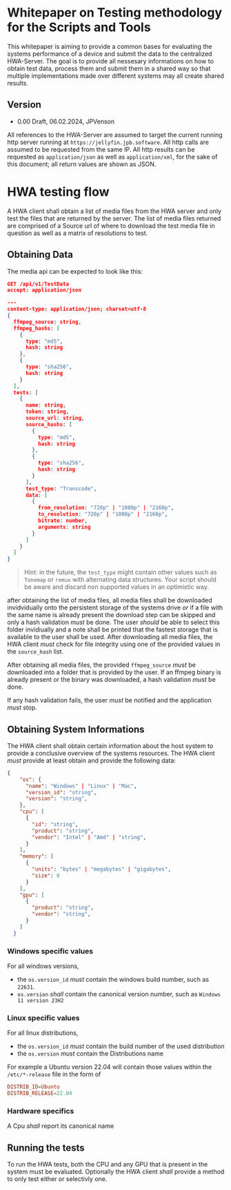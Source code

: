 # Whitepaper on Testing methodology for the Scripts and Tools

This whitepaper is aiming to provide a common bases for evaluating the systems performance of a device and submit the data to the centralized HWA-Server. 
The goal is to provide all nessesary informations on how to obtain test data, process them and submit them in a shared way so that multiple implementations made over different systems may all create shared results.

## Version
- 0.00 Draft, 06.02.2024, JPVenson

All references to the HWA-Server are assumed to target the current running http server running at `https://jellyfin.jpb.software`.
All http calls are assumed to be requested from the same IP. 
All http results can be requested as `application/json` as well as `application/xml`, for the sake of this document; all return values are shown as JSON.

# HWA testing flow

A HWA client shall obtain a list of media files from the HWA server and only test the files that are returned by the server. 
The list of media files returned are comprised of a Source url of where to download the test media file in question as well as a matrix of resolutions to test.

## Obtaining Data
The media api can be expected to look like this:

```json
GET /api/v1/TestData
accept: application/json

---
content-type: application/json; charset=utf-8
{
  ffmpeg_source: string,
  ffmpeg_hashs: [
    {
      type: "md5",
      hash: string
    },
    {
      type: "sha256",
      hash: string
    }
  ],
  tests: [
    {
      name: string,
      token: string,
      source_url: string,
      source_hashs: [
        {
          type: "md5",
          hash: string
        },
        {
          type: "sha256",
          hash: string
        }
      ],
      test_type: "Transcode",
      data: [
        {
          from_resolution: "720p" | "1080p" | "2160p",
          to_resolution: "720p" | "1080p" | "2160p",
          bitrate: number,
          arguments: string
        }
      ]
    }
  ]  
}
```

> Hint: in the future, the `test_type` might contain other values such as `Tonemap` or `remux` with alternating data structures. Your script should be aware and discard non supported values in an optimistic way.

after obtaining the list of media files, all media files shall be downloaded invidvidually onto the persistent storage of the systems drive _or_ if a file with the same name is already present the download step can be skipped and only a hash validation *must* be done.
The user _should_ be able to select this folder invidiually and a note shall be printed that the fastest storage that is available to the user shall be used.
After downloading all media files, the HWA client *must* check for file integrity using one of the provided values in the `source_hash` list.

After obtaining all media files, the provided `ffmpeg_source` *must* be downloaded into a folder that is provided by the user. 
If an ffmpeg binary is already present or the binary was downloaded, a hash validation *must* be done.

If any hash validation fails, the user *must* be notified and the application *must* stop.

## Obtaining System Informations

The HWA client shall obtain certain information about the host system to provide a conclusive overview of the systems resources.
The HWA client *must* provide at least obtain and provide the following data:

```json
{
    "os": {
      "name": "Windows" | "Linux" | "Mac",
      "version_id": "string",
      "version": "string",
    },
    "cpu": [
      {
        "id": "string",
        "product": "string",
        "vendor": "Intel" | "Amd" | "string",
      }
    ],
    "memory": [
      {
        "units": "bytes" | "megabytes" | "gigabytes",
        "size": 0
      }
    ],
    "gpu": [
      {
        "product": "string",
        "vendor": "string",       
      }
    ]
  }

```
### Windows specific values
For all windows versions,
- the `os.version_id` *must* contain the windows build number, such as `22631`.
- `os.version` *shall* contain the canonical version number, such as `Windows 11 version 23H2`

### Linux specific values
For all linux distributions,
- the `os.version_id` *must* contain the build number of the used distribution
- the `os.version` *must* contain the Distributions name

For example a Ubuntu version 22.04 will contain those values within the `/etc/*-release` file in the form of
```conf
DISTRIB_ID=Ubuntu
DISTRIB_RELEASE=22.04
```

### Hardware specifics

A Cpu _shall_ report its canonical name 


## Running the tests

To run the HWA tests, both the CPU and any GPU that is present in the system must be evaluated. Optionally the HWA client _shall_ provide a method to only test either or selectivly one.






















